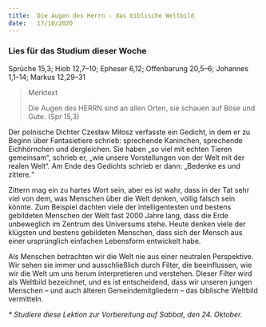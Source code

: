 ```yaml
---
title:  Die Augen des Herrn - das biblische Weltbild
date:   17/10/2020
---
```


### Lies für das Studium dieser Woche
Sprüche 15,3; Hiob 12,7–10; Epheser 6,12; Offenbarung 20,5–6; Johannes 1,1–14; Markus 12,29–31

> <p>Merktext</p>
> Die Augen des HERRN sind an allen Orten, sie schauen auf Böse und Gute. (Spr 15,3)

Der polnische Dichter Czesław Miłosz verfasste ein Gedicht, in dem er zu Beginn über Fantasietiere schrieb: sprechende Kaninchen, sprechende Eichhörnchen und dergleichen. Sie haben „so viel mit echten Tieren gemeinsam“, schrieb er, „wie unsere Vorstellungen von der Welt mit der realen Welt“. Am Ende des Gedichts schrieb er dann: „Bedenke es und zittere.“

Zittern mag ein zu hartes Wort sein, aber es ist wahr, dass in der Tat sehr viel von dem, was Menschen über die Welt denken, völlig falsch sein könnte. Zum Beispiel dachten viele der intelligentesten und bestens gebildeten Menschen der Welt fast 2000 Jahre lang, dass die Erde unbeweglich im Zen­trum des Universums stehe. Heute denken viele der klügsten und bestens gebildeten Menschen, dass sich der Mensch aus einer ursprünglich einfachen Lebensform entwickelt habe.

Als Menschen betrachten wir die Welt nie aus einer neutralen Perspektive. Wir sehen sie immer und ausschließlich durch Filter, die beeinflussen, wie wir die Welt um uns herum interpretieren und verstehen. Dieser Filter wird als Weltbild bezeichnet, und es ist entscheidend, dass wir unseren jungen Menschen – und auch älteren Gemeindemitgliedern – das biblische Weltbild vermitteln.

_* Studiere diese Lektion zur Vorbereitung auf Sabbat, den 24. Oktober._